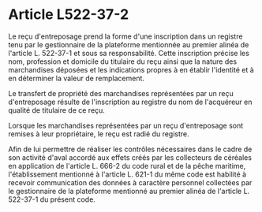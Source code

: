 # Article L522-37-2

Le reçu d'entreposage prend la forme d'une inscription dans un registre tenu par le gestionnaire de la plateforme mentionnée au premier alinéa de l'article L. 522-37-1 et sous sa responsabilité. Cette inscription précise les nom, profession et domicile du titulaire du reçu ainsi que la nature des marchandises déposées et les indications propres à en établir l'identité et à en déterminer la valeur de remplacement.

Le transfert de propriété des marchandises représentées par un reçu d'entreposage résulte de l'inscription au registre du nom de l'acquéreur en qualité de titulaire de ce reçu.

Lorsque les marchandises représentées par un reçu d'entreposage sont remises à leur propriétaire, le reçu est radié du registre.

Afin de lui permettre de réaliser les contrôles nécessaires dans le cadre de son activité d'aval accordé aux effets créés par les collecteurs de céréales en application de l'article L. 666-2 du code rural et de la pêche maritime, l'établissement mentionné à l'article L. 621-1 du même code est habilité à recevoir communication des données à caractère personnel collectées par le gestionnaire de la plateforme mentionné au premier alinéa de l'article L. 522-37-1 du présent code.
